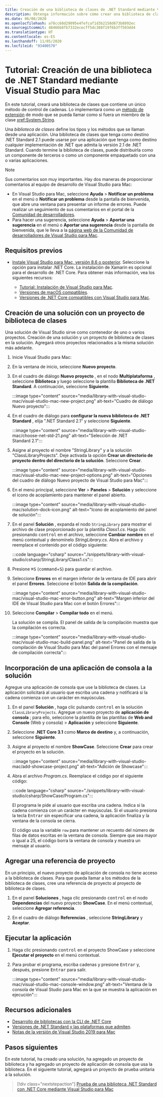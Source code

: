 ```yaml
---
title: Creación de una biblioteca de clases de .NET Standard mediante Visual Studio para Mac
description: Obtenga información sobre cómo crear una biblioteca de clases de .NET Standard mediante Visual Studio para Mac.
ms.date: 06/08/2020
ms.openlocfilehash: a78cc68d29095e4fefcaf1d3b2158d673b8892ec
ms.sourcegitcommit: 48466b8fb7332ececff5dc388f19f6b3ff503dd4
ms.translationtype: HT
ms.contentlocale: es-ES
ms.lasthandoff: 11/05/2020
ms.locfileid: "93400570"
---
```

# <a name="tutorial-create-a-net-standard-library-using-visual-studio-for-mac"></a>Tutorial: Creación de una biblioteca de .NET Standard mediante Visual Studio para Mac

En este tutorial, creará una biblioteca de clases que contiene un único método de control de cadenas. Lo implementará como un [método de extensión](../../csharp/programming-guide/classes-and-structs/extension-methods.md) de modo que se pueda llamar como si fuera un miembro de la clase <xref:System.String>.

Una *biblioteca de clases* define los tipos y los métodos que se llaman desde una aplicación. Una biblioteca de clases que tenga como destino .NET Standard 2.1 puede usarse por una aplicación que tenga como destino cualquier implementación de .NET que admita la versión 2.1 de .NET Standard. Cuando termine la biblioteca de clases, puede distribuirla como un componente de terceros o como un componente empaquetado con una o varias aplicaciones.

> [!NOTE]
> Sus comentarios son muy importantes. Hay dos maneras de proporcionar comentarios al equipo de desarrollo de Visual Studio para Mac:
>
> - En Visual Studio para Mac, seleccione **Ayuda** > **Notificar un problema** en el menú o **Notificar un problema** desde la pantalla de bienvenida, que abre una ventana para presentar un informe de errores. Puede realizar un seguimiento de sus comentarios en el portal de la [Comunidad de desarrolladores](https://aka.ms/feedback/report?space=41).
> - Para hacer una sugerencia, seleccione **Ayuda** > **Aportar una sugerencia** en el menú o **Aportar una sugerencia** desde la pantalla de bienvenida, que le lleva a la [página web de la Comunidad de desarrolladores de Visual Studio para Mac](https://aka.ms/feedback/suggest?space=41).

## <a name="prerequisites"></a>Requisitos previos

* [Instale Visual Studio para Mac, versión 8.6 o posterior](https://visualstudio.microsoft.com/vs/mac/?utm_medium=microsoft&utm_source=docs.microsoft.com&utm_campaign=inline+link). Seleccione la opción para instalar .NET Core. La instalación de Xamarin es opcional para el desarrollo de .NET Core. Para obtener más información, vea los siguientes recursos:

  * [Tutorial: Instalación de Visual Studio para Mac](/visualstudio/mac/installation).
  * [Versiones de macOS compatibles](../install/macos.md).
  * [Versiones de .NET Core compatibles con Visual Studio para Mac](/visualstudio/mac/net-core-support).

## <a name="create-a-solution-with-a-class-library-project"></a>Creación de una solución con un proyecto de biblioteca de clases

Una solución de Visual Studio sirve como contenedor de uno o varios proyectos. Creación de una solución y un proyecto de biblioteca de clases en la solución. Agregará otros proyectos relacionados a la misma solución más adelante.

1. Inicie Visual Studio para Mac:

1. En la ventana de inicio, seleccione **Nuevo proyecto**.

1. En el cuadro de diálogo **Nuevo proyecto** , en el nodo **Multiplataforma** , seleccione **Biblioteca** y luego seleccione la plantilla **Biblioteca de .NET Standard**. A continuación, seleccione **Siguiente**.

   :::image type="content" source="media/library-with-visual-studio-mac/visual-studio-mac-new-project.png" alt-text="Cuadro de diálogo Nuevo proyecto":::

1. En el cuadro de diálogo para **configurar la nueva biblioteca de .NET Standard** , elija ".NET Standard 2.1" y seleccione **Siguiente**.

   :::image type="content" source="media/library-with-visual-studio-mac/choose-net-std-21.png" alt-text="Selección de .NET Standard 2.1":::

1. Asigne al proyecto el nombre "StringLibrary" y a la solución "ClassLibraryProjects". Deje activada la opción **Crear un directorio de proyecto dentro del directorio de la solución**. Seleccione **Crear**.

   :::image type="content" source="media/library-with-visual-studio-mac/visual-studio-mac-new-project-options.png" alt-text="Opciones del cuadro de diálogo Nuevo proyecto de Visual Studio para Mac":::

1. En el menú principal, seleccione **Ver** > **Paneles** > **Solución** y seleccione el icono de acoplamiento para mantener el panel abierto.

   :::image type="content" source="media/library-with-visual-studio-mac/solution-dock-icon.png" alt-text="Icono de acoplamiento del panel de solución":::

1. En el panel **Solución** , expanda el nodo `StringLibrary` para mostrar el archivo de clase proporcionado por la plantilla *Class1.cs*. Haga clic presionando <kbd>control</kbd> en el archivo, seleccione **Cambiar nombre** en el menú contextual y denomínelo *StringLibrary.cs*. Abra el archivo y reemplace el contenido por el código siguiente:

   :::code language="csharp" source="./snippets/library-with-visual-studio/csharp/StringLibrary/Class1.cs":::

1. Presione <kbd>⌘</kbd><kbd>S</kbd> (<kbd>command</kbd>+<kbd>S</kbd>) para guardar el archivo.

1. Seleccione **Errores** en el margen inferior de la ventana de IDE para abrir el panel **Errores**. Seleccione el botón **Salida de la compilación**.

   :::image type="content" source="media/library-with-visual-studio-mac/visual-studio-mac-error-button.png" alt-text="Margen inferior del IDE de Visual Studio para Mac con el botón Errores":::

1. Seleccione **Compilar** > **Compilar todo** en el menú.

   La solución se compila. El panel de salida de la compilación muestra que la compilación es correcta.

   :::image type="content" source="media/library-with-visual-studio-mac/visual-studio-mac-build-panel.png" alt-text="Panel de salida de la compilación de Visual Studio para Mac del panel Errores con el mensaje de compilación correcta":::

## <a name="add-a-console-app-to-the-solution"></a>Incorporación de una aplicación de consola a la solución

Agregue una aplicación de consola que use la biblioteca de clases. La aplicación solicitará al usuario que escriba una cadena y notificará si la cadena comienza con un carácter en mayúsculas.

1. En el panel **Solución** , haga clic pulsando <kbd>control</kbd> en la solución `ClassLibraryProjects`. Agregue un nuevo proyecto de **aplicación de consola** ; para ello, seleccione la plantilla de las plantillas de **Web and Console** (Web y consola) > **Aplicación** y seleccione **Siguiente**.

1. Seleccione **.NET Core 3.1** como **Marco de destino** y, a continuación, seleccione **Siguiente**.

1. Asigne al proyecto el nombre **ShowCase**. Seleccione **Crear** para crear el proyecto en la solución.

   :::image type="content" source="media/library-with-visual-studio-mac/add-showcase-project.png" alt-text="Adición de Showcase":::

1. Abra el archivo *Program.cs*. Reemplace el código por el siguiente código:

   :::code language="csharp" source="./snippets/library-with-visual-studio/csharp/ShowCase/Program.cs":::

   El programa le pide al usuario que escriba una cadena. Indica si la cadena comienza con un carácter en mayúsculas. Si el usuario presiona la tecla <kbd>Entrar</kbd> sin especificar una cadena, la aplicación finaliza y la ventana de la consola se cierra.

   El código usa la variable `row` para mantener un recuento del número de filas de datos escritas en la ventana de consola. Siempre que sea mayor o igual a 25, el código borra la ventana de consola y muestra un mensaje al usuario.

## <a name="add-a-project-reference"></a>Agregar una referencia de proyecto

En un principio, el nuevo proyecto de aplicación de consola no tiene acceso a la biblioteca de clases. Para que pueda llamar a los métodos de la biblioteca de clases, cree una referencia de proyecto al proyecto de biblioteca de clases.

1. En el panel **Soluciones** , haga clic presionando <kbd>control</kbd> en el nodo **Dependencias** del nuevo proyecto **ShowCase**. En el menú contextual, seleccione **Agregar referencia**.

1. En el cuadro de diálogo **Referencias** , seleccione **StringLibrary** y **Aceptar**.

## <a name="run-the-app"></a>Ejecutar la aplicación

1. Haga clic presionando <kbd>control</kbd> en el proyecto ShowCase y seleccione **Ejecutar el proyecto** en el menú contextual.

1. Para probar el programa, escriba cadenas y presione <kbd>Entrar</kbd> y, después, presione <kbd>Entrar</kbd> para salir.

   :::image type="content" source="media/library-with-visual-studio-mac/visual-studio-mac-console-window.png" alt-text="Ventana de la consola de Visual Studio para Mac en la que se muestra la aplicación en ejecución":::

## <a name="additional-resources"></a>Recursos adicionales

* [Desarrollo de bibliotecas con la CLI de .NET Core](libraries.md)
* [Versiones de .NET Standard y las plataformas que admiten](../../standard/net-standard.md).
* [Notas de la versión de Visual Studio 2019 para Mac](/visualstudio/releasenotes/vs2019-mac-relnotes)

## <a name="next-steps"></a>Pasos siguientes

En este tutorial, ha creado una solución, ha agregado un proyecto de biblioteca y ha agregado un proyecto de aplicación de consola que usa la biblioteca. En el siguiente tutorial, agregará un proyecto de prueba unitaria a la solución.

> [!div class="nextstepaction"]
> [Prueba de una biblioteca .NET Standard con .NET Core mediante Visual Studio para Mac](testing-library-with-visual-studio-mac.md)
